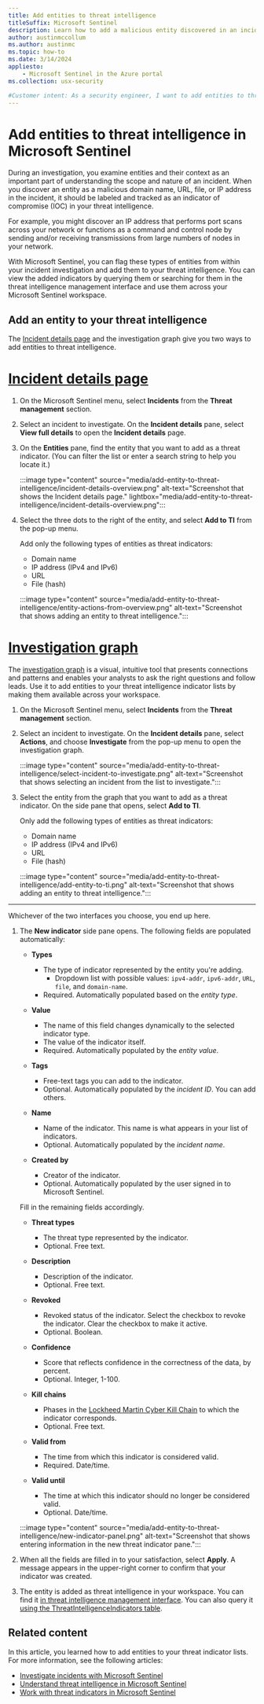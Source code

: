 ```yaml
---
title: Add entities to threat intelligence
titleSuffix: Microsoft Sentinel
description: Learn how to add a malicious entity discovered in an incident investigation to your threat intelligence in Microsoft Sentinel.
author: austinmccollum
ms.author: austinmc
ms.topic: how-to
ms.date: 3/14/2024
appliesto: 
    - Microsoft Sentinel in the Azure portal
ms.collection: usx-security

#Customer intent: As a security engineer, I want to add entities to threat intelligence during incident investigations so that my team can track and manage indicators of compromise effectively.
---
```


# Add entities to threat intelligence in Microsoft Sentinel

During an investigation, you examine entities and their context as an important part of understanding the scope and nature of an incident. When you discover an entity as a malicious domain name, URL, file, or IP address in the incident, it should be labeled and tracked as an indicator of compromise (IOC) in your threat intelligence.

For example, you might discover an IP address that performs port scans across your network or functions as a command and control node by sending and/or receiving transmissions from large numbers of nodes in your network.

With Microsoft Sentinel, you can flag these types of entities from within your incident investigation and add them to your threat intelligence. You can view the added indicators by querying them or searching for them in the threat intelligence management interface and use them across your Microsoft Sentinel workspace.

## Add an entity to your threat intelligence

The [Incident details page](investigate-incidents.md) and the investigation graph give you two ways to add entities to threat intelligence.

# [Incident details page](#tab/incidents)

1. On the Microsoft Sentinel menu, select **Incidents** from the **Threat management** section.

1. Select an incident to investigate. On the **Incident details** pane, select **View full details** to open the **Incident details** page.

1. On the **Entities** pane, find the entity that you want to add as a threat indicator. (You can filter the list or enter a search string to help you locate it.)

    :::image type="content" source="media/add-entity-to-threat-intelligence/incident-details-overview.png" alt-text="Screenshot that shows the Incident details page." lightbox="media/add-entity-to-threat-intelligence/incident-details-overview.png":::

1. Select the three dots to the right of the entity, and select **Add to TI** from the pop-up menu.

    Add only the following types of entities as threat indicators:

    - Domain name
    - IP address (IPv4 and IPv6)
    - URL
    - File (hash)

    :::image type="content" source="media/add-entity-to-threat-intelligence/entity-actions-from-overview.png" alt-text="Screenshot that shows adding an entity to threat intelligence.":::

# [Investigation graph](#tab/cases)

The [investigation graph](investigate-cases.md) is a visual, intuitive tool that presents connections and patterns and enables your analysts to ask the right questions and follow leads. Use it to add entities to your threat intelligence indicator lists by making them available across your workspace.

1. On the Microsoft Sentinel menu, select **Incidents** from the **Threat management** section.

1. Select an incident to investigate. On the **Incident details** pane, select **Actions**, and choose **Investigate** from the pop-up menu to open the investigation graph.

    :::image type="content" source="media/add-entity-to-threat-intelligence/select-incident-to-investigate.png" alt-text="Screenshot that shows selecting an incident from the list to investigate.":::

1. Select the entity from the graph that you want to add as a threat indicator. On the side pane that opens, select **Add to TI**.

    Only add the following types of entities as threat indicators:

    - Domain name
    - IP address (IPv4 and IPv6)
    - URL
    - File (hash)

    :::image type="content" source="media/add-entity-to-threat-intelligence/add-entity-to-ti.png" alt-text="Screenshot that shows adding an entity to threat intelligence.":::

---

Whichever of the two interfaces you choose, you end up here.

1. The **New indicator** side pane opens. The following fields are populated automatically:

    - **Types**
        - The type of indicator represented by the entity you're adding.
            - Dropdown list with possible values: `ipv4-addr`, `ipv6-addr`, `URL`, `file`, and `domain-name`.
        - Required. Automatically populated based on the *entity type*.

    - **Value**
        - The name of this field changes dynamically to the selected indicator type.
        - The value of the indicator itself.
        - Required. Automatically populated by the *entity value*.

    - **Tags**
        - Free-text tags you can add to the indicator.
        - Optional. Automatically populated by the *incident ID*. You can add others.
    
    - **Name**
        - Name of the indicator. This name is what appears in your list of indicators.
        - Optional. Automatically populated by the *incident name*.
    
    - **Created by**
        - Creator of the indicator.
        - Optional. Automatically populated by the user signed in to Microsoft Sentinel.

    Fill in the remaining fields accordingly.

    - **Threat types**
        - The threat type represented by the indicator.
        - Optional. Free text.

    - **Description**
        - Description of the indicator.
        - Optional. Free text.

    - **Revoked**
        - Revoked status of the indicator. Select the checkbox to revoke the indicator. Clear the checkbox to make it active.
        - Optional. Boolean.

    - **Confidence**
        - Score that reflects confidence in the correctness of the data, by percent.
        - Optional. Integer, 1-100.

    - **Kill chains**
        - Phases in the [Lockheed Martin Cyber Kill Chain](https://www.lockheedmartin.com/en-us/capabilities/cyber/cyber-kill-chain.html#OVERVIEW) to which the indicator corresponds.
        - Optional. Free text.

    - **Valid from**
        - The time from which this indicator is considered valid.
        - Required. Date/time.

    - **Valid until**
        - The time at which this indicator should no longer be considered valid.
        - Optional. Date/time.

    :::image type="content" source="media/add-entity-to-threat-intelligence/new-indicator-panel.png" alt-text="Screenshot that shows entering information in the new threat indicator pane.":::

1. When all the fields are filled in to your satisfaction, select **Apply**. A message appears in the upper-right corner to confirm that your indicator was created.

1. The entity is added as threat intelligence in your workspace. You can find it [in threat intelligence management interface](work-with-threat-indicators.md#view-your-threat-intelligence-in-the-management-interface). You can also query it [using the ThreatIntelligenceIndicators table](work-with-threat-indicators.md#find-and-view-your-indicators-with-queries).

## Related content

In this article, you learned how to add entities to your threat indicator lists. For more information, see the following articles:

- [Investigate incidents with Microsoft Sentinel](investigate-incidents.md)
- [Understand threat intelligence in Microsoft Sentinel](understand-threat-intelligence.md)
- [Work with threat indicators in Microsoft Sentinel](work-with-threat-indicators.md)
